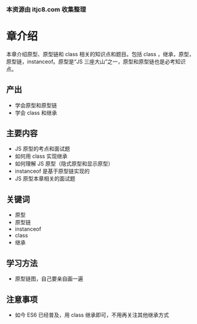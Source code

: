 ### 本资源由 itjc8.com 收集整理
# 章介绍

本章介绍原型、原型链和 class 相关的知识点和题目。包括 class ，继承，原型，原型链，instanceof。原型是“JS 三座大山”之一，原型和原型链也是必考知识点。

## 产出

- 学会原型和原型链
- 学会 class 和继承

## 主要内容

- JS 原型的考点和面试题
- 如何用 class 实现继承
- 如何理解 JS 原型（隐式原型和显示原型）
- instanceof 是基于原型链实现的
- JS 原型本章相关的面试题

## 关键词

- 原型
- 原型链
- instanceof
- class
- 继承

## 学习方法

- 原型链图，自己要亲自画一遍

## 注意事项

- 如今 ES6 已经普及，用 class 继承即可，不用再关注其他继承方式
